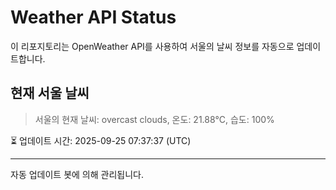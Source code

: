 
# Weather API Status

이 리포지토리는 OpenWeather API를 사용하여 서울의 날씨 정보를 자동으로 업데이트합니다.

## 현재 서울 날씨
> 서울의 현재 날씨: overcast clouds, 온도: 21.88°C, 습도: 100%

⏳ 업데이트 시간: 2025-09-25 07:37:37 (UTC)

---
자동 업데이트 봇에 의해 관리됩니다.
